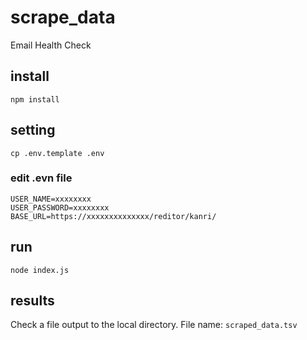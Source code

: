 # scrape_data
Email Health Check

## install

```
npm install
```

## setting
```
cp .env.template .env
```
### edit .evn file
```
USER_NAME=xxxxxxxx
USER_PASSWORD=xxxxxxxx
BASE_URL=https://xxxxxxxxxxxxxx/reditor/kanri/
```

## run

```
node index.js
```

## results

Check a file output to the local directory.
File name: `scraped_data.tsv`
